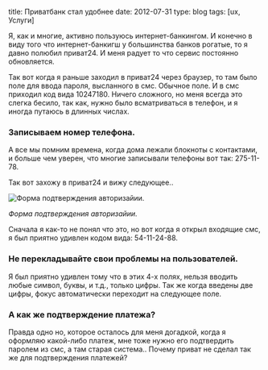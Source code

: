 title: Приватбанк стал удобнее
date: 2012-07-31
type: blog
tags: [ux, Услуги]

Я, как и многие, активно пользуюсь интернет-банкингом. И конечно в виду того что интернет-банкигш у большинства банков рогатые, то я давно полюбил приват24. И меня радует то что сервис постоянно обновляется. 

Так вот когда я раньше заходил в приват24 через браузер, то там было поле для ввода пароля, высланного в смс. Обычное поле. И в смс приходил код вида 10247180. Ничего сложного, но меня всегда это слегка бесило, так как, нужно было всматриваться в телефон, и я иногда путаюсь в длинных числах. 

### Записываем номер телефона.
А все мы помним времена, когда дома лежали блокноты с контактами, и больше чем уверен, что многие записывали телефоны вот так: 275-11-78.

Так вот захожу в приват24 и вижу следующее.. 

![Форма подтверждения авторизайии.](/static/files/privat.jpg)

*Форма подтверждения авторизайии.*

Сначала я как-то не понял что это, но вот когда я открыл входящие смс, я был приятно удивлен кодом вида: 54-11-24-88. 

### Не перекладывайте свои проблемы на пользователей. 

Я был приятно удивлен тому что в этих 4-х полях, нельзя вводить любые символ, буквы, и т.д., только цифры. Так же когда введены две цифры, фокус автоматически переходит на следующее поле. 

### А как же подтверждение платежа? 

Правда одно но, которое осталось для меня догадкой, когда я оформляю какой-либо платеж, мне тоже нужно его подтвердить паролем из смс, а там старая система.. Почему приват не сделал так же для подтверждения платежей? 